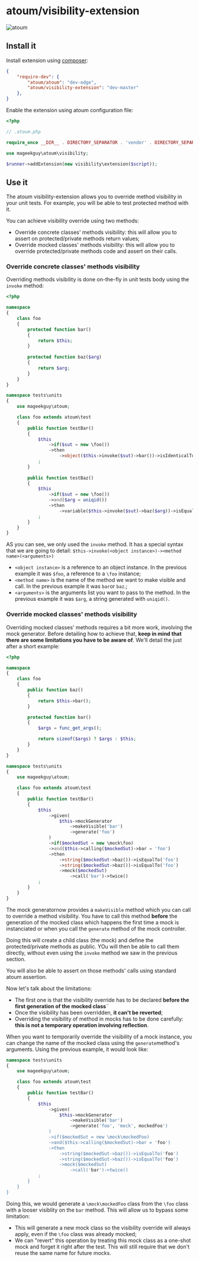# atoum/visibility-extension

![atoum](http://downloads.atoum.org/images/logo.png)

## Install it

Install extension using [composer](https://getcomposer.org):

```json
{
    "require-dev": {
        "atoum/atoum": "dev-edge",
        "atoum/visibility-extension": "dev-master"
    },
}

```

Enable the extension using atoum configuration file:

```php
<?php

// .atoum.php

require_once __DIR__ . DIRECTORY_SEPARATOR . 'vendor' . DIRECTORY_SEPARATOR . 'autoload.php';

use mageekguy\atoum\visibility;

$runner->addExtension(new visibility\extension($script));
```

## Use it

The atoum visibility-extension allows you to override method visibility in your unit tests. For example, you will be able
to test protected method with it.

You can achieve visibility override using two methods:

* Override concrete classes' methods visibility: this will allow you to assert on protected/private methods return values;
* Override mocked classes' methods visibility: this will allow you to override protected/private methods code and assert on their calls.

### Override concrete classes' methods visibility

Overriding methods visibility is done on-the-fly in unit tests body using the `invoke` method:

```php
<?php

namespace
{
	class foo
	{
		protected function bar()
		{
			return $this;
		}
		
		protected function baz($arg)
        {
            return $arg;
        }
	}
}

namespace tests\units
{
	use mageekguy\atoum;

	class foo extends atoum\test
	{
		public function testBar()
		{
			$this
				->if($sut = new \foo())
				->then
					->object($this->invoke($sut)->bar())->isIdenticalTo($sut)
			;
		}
		
		public function testBaz()
        {
            $this
                ->if($sut = new \foo())
                ->and($arg = uniqid())
                ->then
                    ->variable($this->invoke($sut)->baz($arg))->isEqualTo($arg)
            ;
        }
	}
}
```

AS you can see, we only used the `invoke` method. It has a special syntax that we are going to detail: `$this->invoke(<object instance>)-><method name>(<arguments>)`

* `<object instance>` is a reference to an object instance. In the previous example it was `$foo`, a reference to a `\foo` instance;
* `<method name>` is the name of the method we want to make visible and call. In the previous example it was `bar`or `baz`.;
* `<arguments>` is the arguments list you want to pass to the method. In the previous example it was `$arg`, a string generated with `uniqid()`.

### Override mocked classes' methods visibility

Overriding mocked classes' methods requires a bit more work, involving the mock generator. Before detailing how to achieve that, 
**keep in mind that there are some limitations you have to be aware of**. We'll detail the just after a short example:

```php
<?php

namespace
{
	class foo
	{
		public function baz()
		{
			return $this->bar();
		}

		protected function bar()
		{
			$args = func_get_args();

			return sizeof($args) ? $args : $this;
		}
	}
}

namespace tests\units
{
	use mageekguy\atoum;

	class foo extends atoum\test
	{
		public function testBar()
		{
			$this
				->given(
					$this->mockGenerator
						->makeVisible('bar')
						->generate('foo')
				)
				->if($mockedSut = new \mock\foo)
				->and($this->calling($mockedSut)->bar = 'foo')
				->then
					->string($mockedSut->baz())->isEqualTo('foo')
					->string($mockedSut->baz())->isEqualTo('foo')
                    ->mock($mockedSut)
                        ->call('bar')->twice()
			;
		}
	}
}
```

The mock generatornow provides a `makeVisible` method which you can call to override a method visibility. You have to call 
this method **before** the generation of the mocked class which happens the first time a mock is instanciated or when you call
the `generate` method of the mock controller.

Doing this will create a child class (the mock) and define the protected/private methods as public. YOu will then be able to call
them directly, without even using the `invoke` method we saw in the previous section.

You will also be able to assert on those methods' calls using standard atoum assertion.

Now let's talk about the limitations:

* The first one is that the visibility override has to be declared **before the first generation of the mocked class**¨
* Once the visibility has been overridden, **it can't be reverted**;
* Overriding the visibility of method in mocks has to be done carefully: **this is not a temporary operation involving reflection**.

When you want to temporarily override the visibility of a mock instance, you can change the name of the mocked class using the `generate`method's
arguments. Using the previous example, it would look like:

```php
namespace tests\units
{
	use mageekguy\atoum;

	class foo extends atoum\test
	{
		public function testBar()
		{
			$this
				->given(
					$this->mockGenerator
						->makeVisible('bar')
						->generate('foo', 'mock', mockedFoo')
				)
				->if($mockedSut = new \mock\mockedFoo)
				->and($this->calling($mockedSut)->bar = 'foo')
				->then
					->string($mockedSut->baz())->isEqualTo('foo')
					->string($mockedSut->baz())->isEqualTo('foo')
                    ->mock($mockedSut)
                        ->call('bar')->twice()
			;
		}
	}
}
```

Doing this, we would generate a `\mock\mockedFoo` class from the `\foo` class with a looser visiblity on the `bar` method.
This will allow us to bypass some limitation:

* This will generate a new mock class so the visibility override will always apply, even if the `\foo` class was already mocked;
* We can "revert" this operation by treating this mock class as a one-shot mock and forget it right after the test. This will still 
require that we don't reuse the same name for future mocks.
